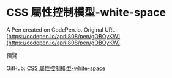 # CSS 屬性控制模型-white-space

A Pen created on CodePen.io. Original URL: [https://codepen.io/april808/pen/gOBOyKW](https://codepen.io/april808/pen/gOBOyKW).


預覽：

GitHub: [CSS 屬性控制模型-white-space](./dist/index.html)